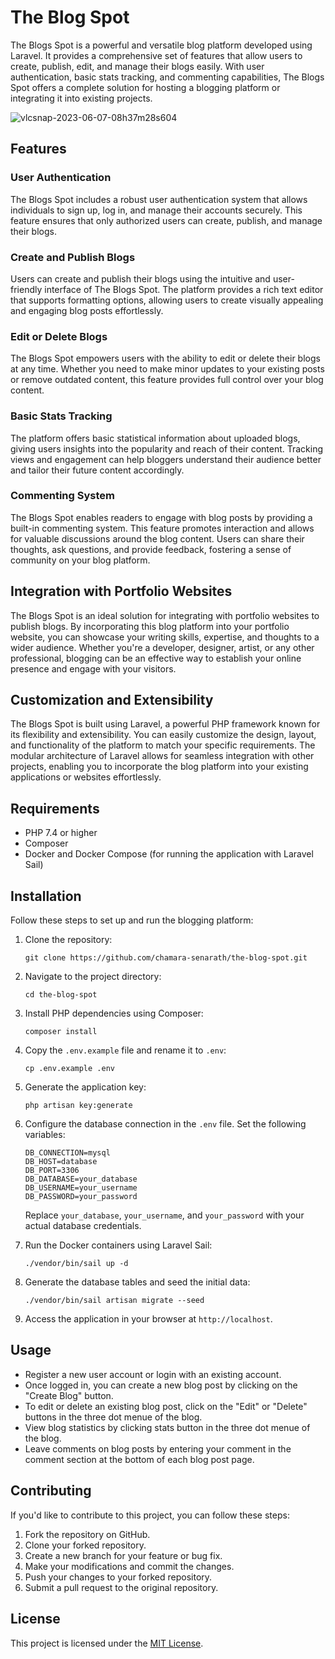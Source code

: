 # The Blog Spot

The Blogs Spot is a powerful and versatile blog platform developed using Laravel. It provides a comprehensive set of features that allow users to create, publish, edit, and manage their blogs easily. With user authentication, basic stats tracking, and commenting capabilities, The Blogs Spot offers a complete solution for hosting a blogging platform or integrating it into existing projects.

![vlcsnap-2023-06-07-08h37m28s604](https://github.com/chamara-senarath/the-blog-spot/assets/74641128/b1710c61-081c-4ce2-b3db-b04ac3b8137d)


## Features
### User Authentication
The Blogs Spot includes a robust user authentication system that allows individuals to sign up, log in, and manage their accounts securely. This feature ensures that only authorized users can create, publish, and manage their blogs.

### Create and Publish Blogs
Users can create and publish their blogs using the intuitive and user-friendly interface of The Blogs Spot. The platform provides a rich text editor that supports formatting options, allowing users to create visually appealing and engaging blog posts effortlessly.

### Edit or Delete Blogs
The Blogs Spot empowers users with the ability to edit or delete their blogs at any time. Whether you need to make minor updates to your existing posts or remove outdated content, this feature provides full control over your blog content.

### Basic Stats Tracking
The platform offers basic statistical information about uploaded blogs, giving users insights into the popularity and reach of their content. Tracking views and engagement can help bloggers understand their audience better and tailor their future content accordingly.

### Commenting System
The Blogs Spot enables readers to engage with blog posts by providing a built-in commenting system. This feature promotes interaction and allows for valuable discussions around the blog content. Users can share their thoughts, ask questions, and provide feedback, fostering a sense of community on your blog platform.

## Integration with Portfolio Websites
The Blogs Spot is an ideal solution for integrating with portfolio websites to publish blogs. By incorporating this blog platform into your portfolio website, you can showcase your writing skills, expertise, and thoughts to a wider audience. Whether you're a developer, designer, artist, or any other professional, blogging can be an effective way to establish your online presence and engage with your visitors.

## Customization and Extensibility
The Blogs Spot is built using Laravel, a powerful PHP framework known for its flexibility and extensibility. You can easily customize the design, layout, and functionality of the platform to match your specific requirements. The modular architecture of Laravel allows for seamless integration with other projects, enabling you to incorporate the blog platform into your existing applications or websites effortlessly.

## Requirements

- PHP 7.4 or higher
- Composer
- Docker and Docker Compose (for running the application with Laravel Sail)

## Installation

Follow these steps to set up and run the blogging platform:

1. Clone the repository:

   ```shell
   git clone https://github.com/chamara-senarath/the-blog-spot.git
   ```

2. Navigate to the project directory:

   ```shell
   cd the-blog-spot
   ```

3. Install PHP dependencies using Composer:

   ```shell
   composer install
   ```

4. Copy the `.env.example` file and rename it to `.env`:

   ```shell
   cp .env.example .env
   ```

5. Generate the application key:

   ```shell
   php artisan key:generate
   ```

6. Configure the database connection in the `.env` file. Set the following variables:

   ```dotenv
   DB_CONNECTION=mysql
   DB_HOST=database
   DB_PORT=3306
   DB_DATABASE=your_database
   DB_USERNAME=your_username
   DB_PASSWORD=your_password
   ```

   Replace `your_database`, `your_username`, and `your_password` with your actual database credentials.

7. Run the Docker containers using Laravel Sail:

   ```shell
   ./vendor/bin/sail up -d
   ```

8. Generate the database tables and seed the initial data:

   ```shell
   ./vendor/bin/sail artisan migrate --seed
   ```

9. Access the application in your browser at `http://localhost`.

## Usage

- Register a new user account or login with an existing account.
- Once logged in, you can create a new blog post by clicking on the "Create Blog" button.
- To edit or delete an existing blog post, click on the "Edit" or "Delete" buttons in the three dot menue of the blog.
- View blog statistics by clicking stats button in the three dot menue of the blog.
- Leave comments on blog posts by entering your comment in the comment section at the bottom of each blog post page.

## Contributing

If you'd like to contribute to this project, you can follow these steps:

1. Fork the repository on GitHub.
2. Clone your forked repository.
3. Create a new branch for your feature or bug fix.
4. Make your modifications and commit the changes.
5. Push your changes to your forked repository.
6. Submit a pull request to the original repository.

## License

This project is licensed under the [MIT License](LICENSE).
